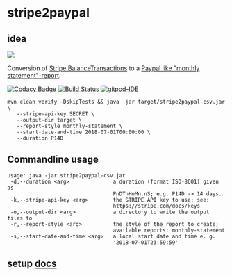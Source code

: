 # stripe2paypal

## idea

<!--- 
[merchant]-(Paypal{bg:steelblue}),[merchant]-(STRIPE{bg:steelblue}),(Paypal)>(monthly statement report),(STRIPE)<(stripe2paypal{bg:gold}), (stripe2paypal)>(monthly statement report),(monthly statement report)<(unified post processing{bg:limegreen}),(STRIPE)-(note:API{bg:beige}),(monthly statement report)-(note:CSV{bg:beige})
-->

<img src="http://yuml.me/2c447197.svg"/>

Conversion of [Stripe BalanceTransactions](https://stripe.com/docs/api#balance) to a [Paypal like "monthly statement"-report](https://www.paypalobjects.com/webstatic/en_US/developer/docs/pdf/PP_GenMonthlyStatementReport.pdf).

[![Codacy Badge](https://api.codacy.com/project/badge/Grade/ec9aa155f0334e058e72d56c1f7089aa)](https://app.codacy.com/app/baloise/stripe2paypal?utm_source=github.com&utm_medium=referral&utm_content=baloise/stripe2paypal&utm_campaign=Badge_Grade_Dashboard)
[![Build Status](https://travis-ci.org/baloise/stripe2paypal.svg?branch=master)](https://travis-ci.org/baloise/stripe2paypal)
[![gitpod-IDE](https://img.shields.io/badge/open--IDE-as--gitpod-blue.svg?style=flat&label=openIDE)](https://gitpod.io#https://github.com/baloise/stripe2paypal)

```
mvn clean verify -DskipTests && java -jar target/stripe2paypal-csv.jar \
   --stripe-api-key SECRET \
   --output-dir target \
   --report-style monthly-statement \
   --start-date-and-time 2018-07-01T00:00:00 \
   --duration P14D
```

## Commandline usage

```
usage: java -jar stripe2paypal-csv.jar
 -d,--duration <arg>              a duration (format ISO-8601) given as
                                  PnDTnHnMn.nS; e.g. P14D -> 14 days.
 -k,--stripe-api-key <arg>        the STRIPE API key to use; see:
                                  https://stripe.com/docs/keys
 -o,--output-dir <arg>            a directory to write the output files to
 -r,--report-style <arg>          the style of the report to create;
                                  available reports: monthly-statement
 -s,--start-date-and-time <arg>   a local start date and time e. g.
                                  '2018-07-01T23:59:59'
```

## setup [docs](docs/index.md)
